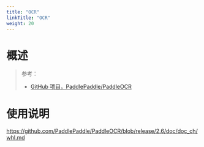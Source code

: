 ```yaml
---
title: "OCR"
linkTitle: "OCR"
weight: 20
---
```


# 概述

> 参考：
> 
> - [GitHub 项目，PaddlePaddle/PaddleOCR](https://github.com/PaddlePaddle/PaddleOCR)


# 使用说明

https://github.com/PaddlePaddle/PaddleOCR/blob/release/2.6/doc/doc_ch/whl.md

